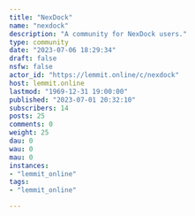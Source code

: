 ```yaml
---
title: "NexDock" 
name: "nexdock"
description: "A community for NexDock users."
type: community
date: "2023-07-06 18:29:34"
draft: false
nsfw: false
actor_id: "https://lemmit.online/c/nexdock"
host: lemmit.online
lastmod: "1969-12-31 19:00:00"
published: "2023-07-01 20:32:10"
subscribers: 14
posts: 25
comments: 0
weight: 25
dau: 0
wau: 0
mau: 0
instances:
- "lemmit_online"
tags: 
- "lemmit_online"

---
```

